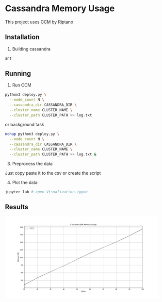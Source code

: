 # Cassandra Memory Usage

This project uses [CCM](https://github.com/riptano/ccm) by Riptano

## Installation

1. Building cassandra

```bash
ant
```

## Running

1. Run CCM

```bash
python3 deploy.py \
  --node_count N \
  --cassandra_dir CASSANDRA_DIR \
  --cluster_name CLUSTER_NAME \
  --cluster_path CLUSTER_PATH >> log.txt
```

or background task

```bash
nohup python3 deploy.py \
  --node_count N \
  --cassandra_dir CASSANDRA_DIR \
  --cluster_name CLUSTER_NAME \
  --cluster_path CLUSTER_PATH >> log.txt &
```

3. Preprocess the data

Just copy paste it to the csv or create the script

4. Plot the data

```bash
jupyter lab # open Visualization.ipynb
```

## Results

![cassandra-mem-usage](plot.png)
